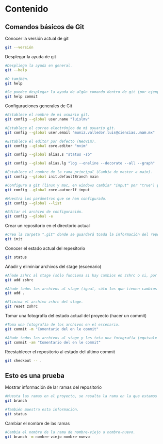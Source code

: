 # Contenido

## Comandos básicos de Git

Conocer la versión actual de git
```zsh
git --versión
```
Desplegar la ayuda de git
```zsh
#Despliega la ayuda en general.
git --help

#O tamibén.
git help

#Se puedce desplegar la ayuda de algún comando dentro de git (por ejemp. commit).
git help commit
```
Configuraciones generales de Git
```zsh
#Establece el nombre de mi usuario git.
git config --global user.name "luislmv" 

#Establece el correo electrónico de mi usuario git.
git config --global user.email "muniz.valledor.luis@ciencias.unam.mx"

#Establece el editor por defecto (NeoVim).
git config --global core.editor "nvim"

git config --global alias.s "status -sb"

git config --global alias.lg "log --oneline --decorate --all --graph"

#Establece el nombre de la rama principal (Cambia de master a main).
git config --global init.defaultBranch main

#Configura a git (linux y mac, en windows cambiar "input" por "true") para que maneje correctamente los saltos de linea.
git config --global core.autocrlf input

#Muestra los parámetros que se han configurado.
git config --global --list 

#Editar el archivo de configuración.
git config --global -e
```
Crear un repositorio en el directorio actual
```zsh
#Crea la carpeta ".git" donde se guardará toada la información del repositorio en el directorio actual.
git init
```
Conocer el estado actual del repesitorio
```zsh
git status
```
Añadir y eliminiar archivos del stage (escenario)
```zsh
#Añade zshrc al stage (sólo funciona si hay cambios en zshrc o si, por alguna razón, aún no se le da seguimiento a zshrc).
git add zshrc

#Añade todos los archivos al stage (igual, sólo los que tienen cambios o a los que aún no se les da seguimiento).
git add .

#Elimina el archivo zshrc del stage.
git reset zshrc
```
Tomar una fotografía del estado actual del proyecto (hacer un commit)
```zsh
#Toma una fotografía de los archivos en el escenario.
git commit -m "Comentario del en le commit"

#Añade todos los archivos al stage y les tota una fotografía (equivale a "add ." sequido del un "commit -m", sólo añade los archivos a los que se les ha dado seguimiento, pero que tienen cambios pendientes).
git commit -am "Comentario del en le commit"
```
Reestablecer el repositorio al estado del último commit
```zsh
git checkout -- .
```
## Esto es una prueba
Mostrar información de lar ramas del repositorio
```zsh
#Muesta las ramas en el proyecto, se resalta la rama en la que estamos trabajando actualmente.
git branch

#También muestra esta información.
git status
```
Cambiar el nombre de las ramas
```zsh
#Cambia el nombre de la rama de nombre-viejo a nombre-nuevo.
git branch -m nombre-viejo nombre-nuevo
```
